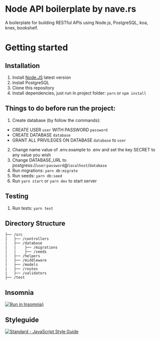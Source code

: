 # Node API boilerplate by nave.rs
A boilerplate for building RESTful APIs using Node.js, PostgreSQL, koa, knex, bookshelf.

# Getting started

## Installation

1. Install [Node.JS](https://nodejs.org/en/download/package-manager/) latest version
2. Install PostgreSQL
2. Clone this repository
3. Install dependencies, just run in project folder: `yarn` or `npm install`

## Things to do before run the project:

1. Create database (by follow the commands):
  - CREATE USER `user` WITH PASSWORD `password`
  - CREATE DATABASE `database`
  - GRANT ALL PRIVILEGES ON DATABASE `database` to `user`
2. Change name value of .env.example to .env and set the key SECRET to any value you wish
3. Change DATABASE_URL to postgress://`user`:`password`@`localhost`/`database`
4. Run migrations: `yarn db:migrate`
5. Run seeds: `yarn db:seed`
6. Run `yarn start` or `yarn dev` to start server

## Testing

1. Run tests: `yarn test`

## Directory Structure

```
├── /src
|   ├── /controllers
|   ├── /database
|   |    ├── /migrations
|   |    ├── /seeds
|   ├── /helpers
|   ├── /middleware
|   ├── /models
|   ├── /routes
|   ├── /validators
├── /test
```

## Insomnia

[![Run in Insomnia}](https://insomnia.rest/images/run.svg)](https://insomnia.rest/run/?label=Back%20Boilerplate%20Nave.rs&uri=https%3A%2F%2Fraw.githubusercontent.com%2Fnaveteam%2Fback-boilerplate%2Fmaster%2Finsomnia.json)

## Styleguide

[![Standard - JavaScript Style Guide](https://cdn.rawgit.com/feross/standard/master/badge.svg)](https://github.com/feross/standard)
